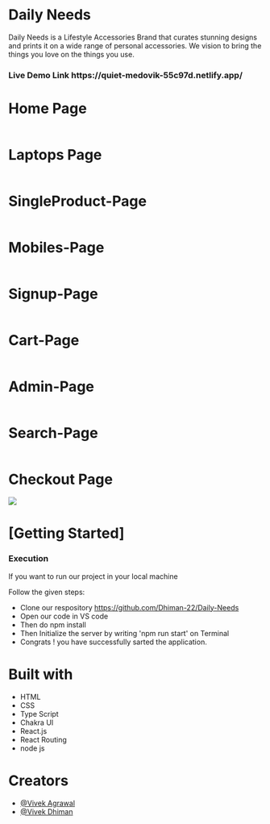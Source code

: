 # Daily Needs 
Daily Needs is a Lifestyle Accessories Brand that curates stunning designs and prints it on a wide range of personal accessories. We vision to bring the things you love on the things you use.

<h3>Live Demo Link https://quiet-medovik-55c97d.netlify.app/</h3>



 <h1>Home Page</h1>
    <img src="https://i.postimg.cc/fb41zvP9/Screenshot-from-2023-01-30-20-50-48.png" alt="">
  <h1>Laptops Page</h1>
    <img src="https://i.postimg.cc/8zfqgYZG/Screenshot-from-2023-01-30-20-51-28.png" alt="">
     <h1>SingleProduct-Page</h1>
    <img src="https://i.postimg.cc/vHBJ3T9c/Screenshot-from-2023-01-30-20-53-09.png" alt="">
     <h1>Mobiles-Page</h1>
    <img src="https://i.postimg.cc/85dWKt1T/Screenshot-2023-03-07-at-11-40-44-AM.png" alt="">
     <h1>Signup-Page</h1>
    <img src="https://i.postimg.cc/63fk1GYG/Screenshot-from-2023-01-30-20-50-23.png" alt="">
     <h1>Cart-Page</h1>
    <img src="https://i.postimg.cc/yxWLXJ5K/Screenshot-from-2023-01-30-20-54-14.png" alt="">
    <h1>Admin-Page</h1>
    <img src="https://i.postimg.cc/g0qtYbRC/Screenshot-from-2023-01-30-20-55-01.png" alt="">
    <h1>Search-Page</h1>
    <img src="https://i.postimg.cc/9XN8XpRQ/Screenshot-from-2023-01-30-20-56-53.png" alt="">
    <h1>Checkout Page</h1>
    <img src="https://i.postimg.cc/MG8r2pc0/Screenshot-from-2023-01-30-20-54-22.png">
    <h1>[Getting Started]</h1>
    <h3>Execution</h3>
    <p>If you want to run our project in your local machine</p>
    <p>Follow the given steps:</p>
    <ul>
        <li>Clone our respository <a href="https://github.com/Dhiman-22/Daily-Needs">https://github.com/Dhiman-22/Daily-Needs</a></li>
        <li>Open our code in VS code </li>
 <li>Then do npm install</li>
        <li>Then Initialize the server by writing 'npm run start' on Terminal</li>
 <li>Congrats !  you have successfully sarted the application.</li>
    </ul>
        <h1>Built with</h1>
    <ul>
        <li>HTML</li>
        <li>CSS</li>
        <li>Type Script</li>
        <li>Chakra UI </li>
  <li>React.js</li>
  <li>React Routing</li>
        <li>node js</li>
    </ul>
        <h1>Creators</h1>
    <ul>
       
   <li><a href="https://github.com/agrawal-vivek">@Vivek Agrawal</a></li>
   <li><a href="https://github.com/Dhiman-22">@Vivek Dhiman</a></li>

        
        
        


